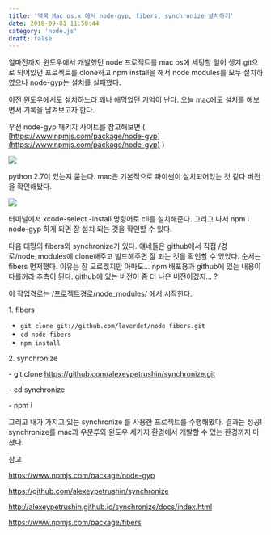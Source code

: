 ```yaml
---
title: '맥북 Mac os.x 에서 node-gyp, fibers, synchronize 설치하기'
date: 2018-09-01 11:50:44
category: 'node.js'
draft: false
---
```


얼마전까지 윈도우에서 개발했던 node 프로젝트를 mac os에 세팅할 일이 생겨 git으로 되어있던 프로젝트를 clone하고 npm install을 해서 node modules를 모두 설치하였으나 node-gyp는 설치를 실패했다. 

  

이전 윈도우에서도 설치하느라 꽤나 애먹었던 기억이 난다. 오늘 mac에도 설치를 해보면서 기록을 남겨보고자 한다. 

  

우선 node-gyp 패키지 사이트를 참고해보면 ( [https://www.npmjs.com/package/node-gyp](https://www.npmjs.com/package/node-gyp) )

  

![](http://cfile22.uf.tistory.com/image/9983483D5B89DD8F18E493)

  

python 2.7이 있는지 묻는다. mac은 기본적으로 파이썬이 설치되어있는 것 같다 버전을 확인해봤다. 

  

![](http://cfile7.uf.tistory.com/image/995088355B89DDD905752F)

  

터미널에서 xcode-select -install 명령어로 cli를 설치해준다. 그리고 나서 npm i node-gyp 하게 되면 잘 설치 되는 것을 확인할 수 있다. 

  

다음 대망의 fibers와 synchronize가 있다. 얘네들은 github에서 직접 /경로/node\_modules에 clone해주고 빌드해주면 잘 되는 것을 확인할 수 있었다. 순서는 fibers 먼저했다. 이유는 잘 모르겠지만 아마도... npm 배포용과 github에 있는 내용이 다를꺼라 추측이 된다. github에 있는 버전이 좀 더 나은 버전이겠지... ? 

  

이 작업경로는 /프로젝트경로/node\_modules/ 에서 시작한다. 

  

1\. fibers

*   `git clone git://github.com/laverdet/node-fibers.git`
*   `cd node-fibers`
*   `npm install`

  

2\. synchronize

  

\- git clone https://github.com/alexeypetrushin/synchronize.git

\- cd synchronize

\- npm i

  

그리고 내가 가지고 있는 synchronize 를 사용한 프로젝트를 수행해봤다. 결과는 성공! synchronize를 mac과 우분투와 윈도우 세가지 환경에서 개발할 수 있는 환경까지 마쳤다. 

  

참고

https://www.npmjs.com/package/node-gyp

https://github.com/alexeypetrushin/synchronize

http://alexeypetrushin.github.io/synchronize/docs/index.html

https://www.npmjs.com/package/fibers
